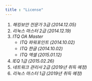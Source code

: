 ```yaml
---
title : "License"
---
```


1. _해킹보안 전문가 3급 (2014.12.05)_
1. _리눅스 마스터 2급 (2014.12.19)_
1. _ITQ OA Master_
    - _ITQ 파워포인트 (2014.10.02)_
    - _ITQ 한글 (2014.10.02)_
    - _ITQ 엑셀 (2015.01.12)_
1. _IEQ 1급 (2015.02.26)_
1. _네트워크 관리사 2급 (2019년 취득 예정)_
1. _리눅스 마스터 1급 (2019년 취득 예정)_
